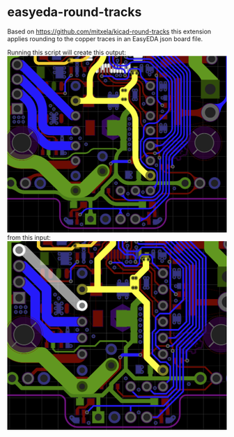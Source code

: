 # easyeda-round-tracks

Based on https://github.com/mitxela/kicad-round-tracks this extension applies rounding to the copper traces in an EasyEDA json board file.

Running this script will create this output:
![output](docs/example1-smoothed.PNG)
from this input:
![input](docs/example1-input.PNG) 
